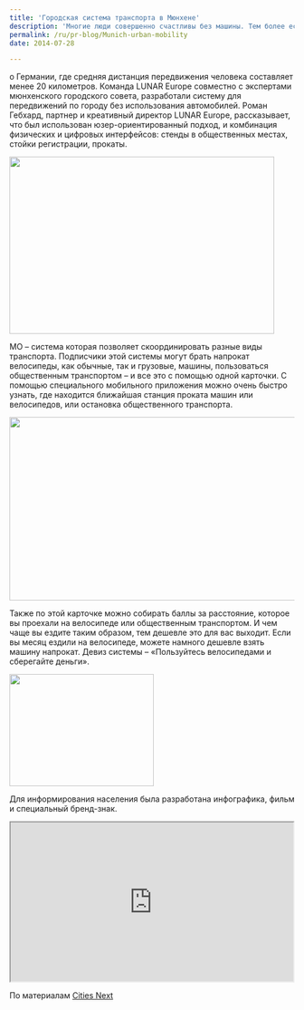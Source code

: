 ```yaml
---
title: 'Городская система транспорта в Мюнхене'
description: 'Многие люди совершенно счастливы без машины. Тем более если мы говорим о Германии, где средняя дистанция передвижения человека составляет менее 20 километров. Команда LUNAR Europe совместно с экспертами мюнхенского городского совета, разработали систему для передвижений по городу без использования автомобилей.'
permalink: /ru/pr-blog/Munich-urban-mobility
date: 2014-07-28

---
```


о Германии, где средняя дистанция передвижения человека составляет менее 20 километров. Команда LUNAR Europe совместно с экспертами мюнхенского городского совета, разработали систему для передвижений по городу без использования автомобилей. Роман Гебхард, партнер и креативный директор LUNAR Europe, рассказывает, что был использован юзер-ориентированный подход, и комбинация физических и цифровых интерфейсов: стенды в общественных местах, стойки регистрации, прокаты.

<img src="{{ site.assets }}/upload/MO_Munich_BikeTag.jpg" alt="" class="post__img" width="468" height="313">

 MO – система которая позволяет скоординировать разные виды транспорта. Подписчики этой системы могут брать напрокат велосипеды, как обычные, так и грузовые, машины, пользоваться общественным транспортом – и все это с помощью одной карточки. С помощью специального мобильного приложения  можно очень быстро узнать, где находится ближайшая станция проката машин или велосипедов, или остановка общественного транспорта.

<img src="{{ site.assets }}/upload/mo-mobility-for-tomorrow-on-Vimeo-4-Internet-Explorer.jpg" alt="" class="post__img" width="580" height="324">

Также по этой карточке можно собирать баллы за расстояние, которое вы проехали на велосипеде или общественным транспортом. И чем чаще вы ездите таким образом, тем дешевле это для вас выходит. Если вы месяц ездили на велосипеде, можете намного дешевле взять машину напрокат. Девиз системы – «Пользуйтесь велосипедами и сберегайте деньги».

<img src="{{ site.assets }}/upload/images_1.jpg" alt="" class="post__img" width="255" height="198">

Для информирования населения была разработана инфографика, фильм и специальный бренд-знак.

<iframe src="https://player.vimeo.com/video/30483592" width="500" height="281" webkitallowfullscreen mozallowfullscreen allowfullscreen></iframe>

По материалам <a href="https://citiesnext.com/project/mo-urban-mobility-system/">Cities Next </a>

